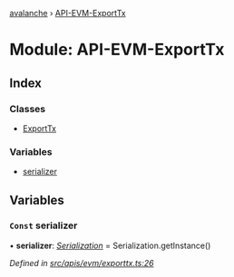 [avalanche](../README.md) › [API-EVM-ExportTx](api_evm_exporttx.md)

# Module: API-EVM-ExportTx

## Index

### Classes

* [ExportTx](../classes/api_evm_exporttx.exporttx.md)

### Variables

* [serializer](api_evm_exporttx.md#const-serializer)

## Variables

### `Const` serializer

• **serializer**: *[Serialization](../classes/utils_serialization.serialization.md)* = Serialization.getInstance()

*Defined in [src/apis/evm/exporttx.ts:26](https://github.com/ava-labs/avalanchejs/blob/5511161/src/apis/evm/exporttx.ts#L26)*

